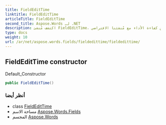 ```yaml
---
title: FieldEditTime
linktitle: FieldEditTime
articleTitle: FieldEditTime
second_title: Aspose.Words لـ .NET
description: اكتشف مُنشئ FieldEditTime، الحل الأمثل لتحرير الوقت بسلاسة. حسّن كفاءة الأداء مع مُنشئنا الافتراضي.
type: docs
weight: 10
url: /ar/net/aspose.words.fields/fieldedittime/fieldedittime/
---
```

## FieldEditTime constructor

Default_Constructor

```csharp
public FieldEditTime()
```

### أنظر أيضا

* class [FieldEditTime](../)
* مساحة الاسم [Aspose.Words.Fields](../../../aspose.words.fields/)
* المجسم [Aspose.Words](../../../)
